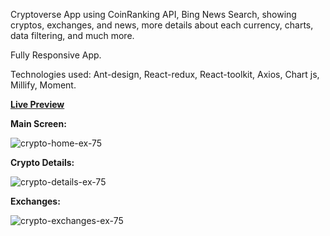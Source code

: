 Cryptoverse App using CoinRanking API, Bing News Search, showing cryptos,
exchanges, and news, more details about each currency, charts, data filtering,
and much more.

Fully Responsive App.

Technologies used:
Ant-design, React-redux, React-toolkit, Axios, Chart js, Millify, Moment.

**[Live Preview](https://ayah-cryptocurrency-app.vercel.app/)**


**Main Screen:**



![crypto-home-ex-75](https://user-images.githubusercontent.com/17669366/187416721-6139b520-5a07-47f1-8ea7-acab5bb8b822.jpg)




**Crypto Details:**

![crypto-details-ex-75](https://user-images.githubusercontent.com/17669366/187417031-25e95d33-c60a-485d-8ab4-0793e8eba69f.jpg)



**Exchanges:**


![crypto-exchanges-ex-75](https://user-images.githubusercontent.com/17669366/187417081-2b369382-f7b7-4596-a48c-920c6cfe055a.jpg)



